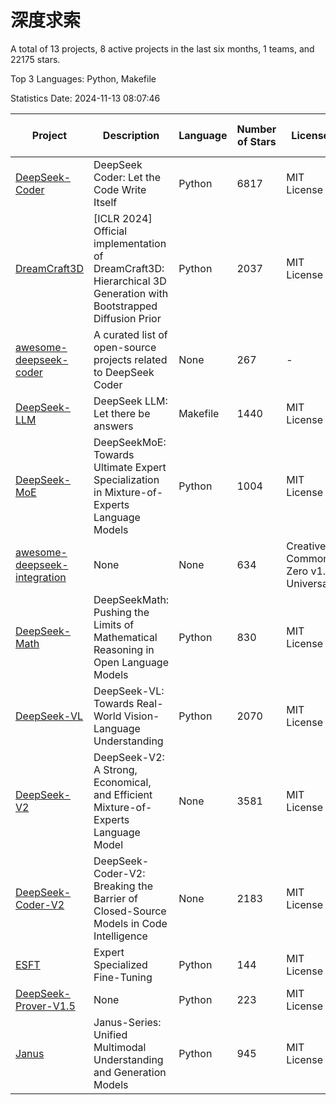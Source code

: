 # 深度求索

A total of 13 projects, 8 active projects in the last six months, 1 teams, and 22175 stars.

Top 3 Languages: Python, Makefile

Statistics Date: 2024-11-13 08:07:46

| Project | Description | Language | Number of Stars | License | Creation Date | Last Updated Date | Last Pushed Date |
| --- | --- | --- | --- | --- | --- | --- | --- |
| [DeepSeek-Coder](https://github.com/deepseek-ai/DeepSeek-Coder) | DeepSeek Coder: Let the Code Write Itself | Python | 6817 | MIT License | 2023-10-20 | 2024-11-13 | 2024-05-21 |
| [DreamCraft3D](https://github.com/deepseek-ai/DreamCraft3D) | [ICLR 2024] Official implementation of DreamCraft3D: Hierarchical 3D Generation with Bootstrapped Diffusion Prior | Python | 2037 | MIT License | 2023-10-23 | 2024-11-12 | 2024-08-21 |
| [awesome-deepseek-coder](https://github.com/deepseek-ai/awesome-deepseek-coder) | A curated list of open-source projects related to DeepSeek Coder | None | 267 | - | 2023-11-06 | 2024-11-11 | 2024-04-03 |
| [DeepSeek-LLM](https://github.com/deepseek-ai/DeepSeek-LLM) | DeepSeek LLM: Let there be answers | Makefile | 1440 | MIT License | 2023-11-29 | 2024-11-13 | 2024-02-04 |
| [DeepSeek-MoE](https://github.com/deepseek-ai/DeepSeek-MoE) | DeepSeekMoE: Towards Ultimate Expert Specialization in Mixture-of-Experts Language Models | Python | 1004 | MIT License | 2024-01-02 | 2024-11-13 | 2024-01-16 |
| [awesome-deepseek-integration](https://github.com/deepseek-ai/awesome-deepseek-integration) | None | None | 634 | Creative Commons Zero v1.0 Universal | 2024-01-11 | 2024-11-12 | 2024-10-31 |
| [DeepSeek-Math](https://github.com/deepseek-ai/DeepSeek-Math) | DeepSeekMath: Pushing the Limits of Mathematical Reasoning in Open Language Models | Python | 830 | MIT License | 2024-02-05 | 2024-11-10 | 2024-04-15 |
| [DeepSeek-VL](https://github.com/deepseek-ai/DeepSeek-VL) | DeepSeek-VL: Towards Real-World Vision-Language Understanding | Python | 2070 | MIT License | 2024-03-07 | 2024-11-12 | 2024-04-24 |
| [DeepSeek-V2](https://github.com/deepseek-ai/DeepSeek-V2) | DeepSeek-V2: A Strong, Economical, and Efficient Mixture-of-Experts Language Model | None | 3581 | MIT License | 2024-04-22 | 2024-11-12 | 2024-09-25 |
| [DeepSeek-Coder-V2](https://github.com/deepseek-ai/DeepSeek-Coder-V2) | DeepSeek-Coder-V2: Breaking the Barrier of Closed-Source Models in Code Intelligence | None | 2183 | MIT License | 2024-06-14 | 2024-11-13 | 2024-09-24 |
| [ESFT](https://github.com/deepseek-ai/ESFT) | Expert Specialized Fine-Tuning | Python | 144 | MIT License | 2024-07-04 | 2024-11-11 | 2024-09-22 |
| [DeepSeek-Prover-V1.5](https://github.com/deepseek-ai/DeepSeek-Prover-V1.5) | None | Python | 223 | MIT License | 2024-08-15 | 2024-11-13 | 2024-08-16 |
| [Janus](https://github.com/deepseek-ai/Janus) | Janus-Series: Unified Multimodal Understanding and Generation Models | Python | 945 | MIT License | 2024-10-18 | 2024-11-13 | 2024-11-13 |
